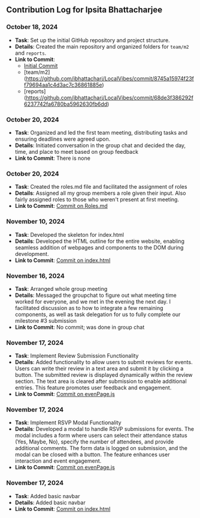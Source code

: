 ## Contribution Log for Ipsita Bhattacharjee

### October 18, 2024
- **Task**: Set up the initial GitHub repository and project structure.
- **Details**: Created the main repository and organized folders for `team/m2` and `reports`.
- **Link to Commit**: 
    - [Initial Commit](https://github.com/ibhattacharj/LocalVibes/commit/ed3da11a70492fcff17d624e7a2811f4e40e6d7e)
    - [team/m2] (https://github.com/ibhattacharj/LocalVibes/commit/8745a15974f23ff79694aa1c4d3ac7c36861885e)
    - [reports] (https://github.com/ibhattacharj/LocalVibes/commit/68de3f386292f6237742fa6780ba5962630fb6dd)

### October 20, 2024
- **Task**: Organized and led the first team meeting, distributing tasks and ensuring deadlines were agreed upon.
- **Details**: Initiated conversation in the group chat and decided the day, time, and place to meet based on group feedback 
- **Link to Commit**: There is none

### October 20, 2024
- **Task**: Created the roles.md file and facilitated the assignment of roles
- **Details**:  Assigned all my group members a role given their input. Also fairly assigned roles to those who weren't present at first meeting.
- **Link to Commit**: [Commit on Roles.md](https://github.com/ibhattacharj/LocalVibes/commit/8406a44e983e75104578eb9520f689e0737fce7f)

### November 10, 2024
- **Task**: Developed the skeleton for index.html
- **Details**: Developed the HTML outline for the entire website, enabling seamless addition of webpages and components to the DOM during development.
- **Link to Commit**: [Commit on index.html](https://github.com/ibhattacharj/LocalVibes/commit/ba7760f5fc98ecbdface322c5c7312960d0bd456)

### November 16, 2024
- **Task**: Arranged whole group meeting 
- **Details**: Messaged the groupchat to figure out what meeting time worked for everyone, and we met in the evening the next day. I facilitated discussion as to how to integrate a few remaining components, as well as task delegation for us to fully complete our milestone #3 submission
- **Link to Commit**: No commit; was done in group chat

### November 17, 2024
- **Task**: Implement Review Submission Functionality
- **Details**: Added functionality to allow users to submit reviews for events. Users can write their review in a text area and submit it by clicking a button. The submitted review is displayed dynamically within the review section. The text area is cleared after submission to enable additional entries. This feature promotes user feedback and engagement.
- **Link to Commit**: [Commit on evenPage.js](https://github.com/ibhattacharj/LocalVibes/commit/d968a62f9c4a5eea65eea8869dc3da53289cf616)


### November 17, 2024
- **Task**: Implement RSVP Modal Functionality
- **Details**: Developed a modal to handle RSVP submissions for events. The modal includes a form where users can select their attendance status (Yes, Maybe, No), specify the number of attendees, and provide additional comments. The form data is logged on submission, and the modal can be closed with a button. The feature enhances user interaction and event engagement.
- **Link to Commit**: [Commit on evenPage.js](https://github.com/ibhattacharj/LocalVibes/commit/5914896f4d44244c603d65f14baaafcf86dffcbd)

### November 17, 2024
- **Task**: Added basic navbar
- **Details**: Added basic navbar
- **Link to Commit**: [Commit on index.html](https://github.com/ibhattacharj/LocalVibes/commit/6c5fff609cde2c0f2f4fae5177c25679b0b91e33)

